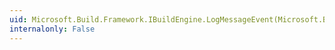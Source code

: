 ```yaml
---
uid: Microsoft.Build.Framework.IBuildEngine.LogMessageEvent(Microsoft.Build.Framework.BuildMessageEventArgs)
internalonly: False
---
```

